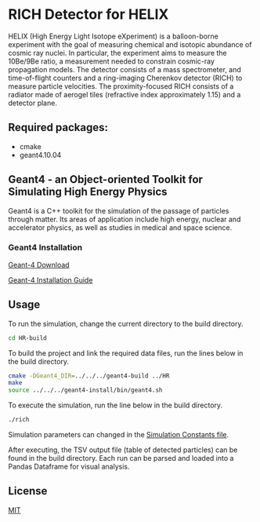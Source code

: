 # RICH Detector for HELIX

HELIX (High Energy Light Isotope eXperiment) is a balloon-borne experiment with the goal of measuring chemical and isotopic abundance of cosmic ray nuclei. In particular, the experiment aims to measure the 10Be/9Be ratio, a measurement needed to constrain cosmic-ray propagation models. The detector consists of a mass spectrometer, and time-of-flight counters and a ring-imaging Cherenkov detector (RICH) to measure particle velocities. The proximity-focused RICH consists of a radiator made of aerogel tiles (refractive index approximately 1.15) and a detector plane. 

## Required packages:
- cmake
- geant4.10.04

## Geant4 - an Object-oriented Toolkit for Simulating High Energy Physics

Geant4 is a C++ toolkit for the simulation of the passage of particles through matter. Its areas of application include high energy, nuclear and accelerator physics, as well as studies in medical and space science.

### Geant4 Installation 

[Geant-4 Download](https://geant4.web.cern.ch/support/download)

[Geant-4 Installation Guide ](https://indico.cern.ch/event/679723/contributions/2792554/attachments/1559217/2453759/Geant4InstallationGuide.pdf)

## Usage
To run the simulation, change the current directory to the build directory. 
```bash
cd HR-build
```
To build the project and link the required data files, run the lines below in the build directory. 
```bash
cmake -DGeant4_DIR=../../../geant4-build ../HR
make
source ../../../geant4-install/bin/geant4.sh
```
To execute the simulation, run the line below in the build directory. 
```bash
./rich
```
Simulation parameters can changed in the [Simulation Constants file](../HR/src/SimulationConstants.cpp). 

After executing, the TSV output file (table of detected particles) can be found in the build directory. Each run can be parsed and loaded into a Pandas Dataframe for visual analysis. 

## License
[MIT](https://choosealicense.com/licenses/mit/)
